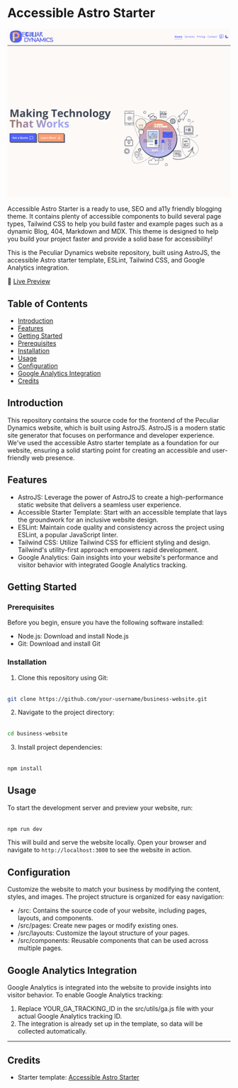 # Accessible Astro Starter

![website-preview-image](./src/assets/img/homepage.png)

Accessible Astro Starter is a ready to use, SEO and a11y friendly blogging theme. It contains plenty of accessible components to build several page types, Tailwind CSS to help you build faster and example pages such as a dynamic Blog, 404, Markdown and MDX. This theme is designed to help you build your project faster and provide a solid base for accessibility!

This is the Peculiar Dynamics website repository, built using AstroJS, the accessible Astro starter template, ESLint, Tailwind CSS, and Google Analytics integration.

🚀 [Live Preview](https://peculiardynamics.co.uk/)

## Table of Contents

- [Introduction](#introduction)
- [Features](#features)
- [Getting Started](#getting-started)
- [Prerequisites](#prerequisites)
- [Installation](#installation)
- [Usage](#usage)
- [Configuration](#configuration)
- [Google Analytics Integration](#google-analytics-integration)
- [Credits](#credits)

## Introduction

This repository contains the source code for the frontend of the Peculiar Dynamics website, which is built using AstroJS. AstroJS is a modern static site generator that focuses on performance and developer experience. We've used the accessible Astro starter template as a foundation for our website, ensuring a solid starting point for creating an accessible and user-friendly web presence.

## Features

- AstroJS: Leverage the power of AstroJS to create a high-performance static website that delivers a seamless user experience.
- Accessible Starter Template: Start with an accessible template that lays the groundwork for an inclusive website design.
- ESLint: Maintain code quality and consistency across the project using ESLint, a popular JavaScript linter.
- Tailwind CSS: Utilize Tailwind CSS for efficient styling and design. Tailwind's utility-first approach empowers rapid development.
- Google Analytics: Gain insights into your website's performance and visitor behavior with integrated Google Analytics tracking.

## Getting Started

### Prerequisites

Before you begin, ensure you have the following software installed:

- Node.js: Download and install Node.js
- Git: Download and install Git

### Installation

1. Clone this repository using Git:

```bash

git clone https://github.com/your-username/business-website.git
```

2. Navigate to the project directory:

```bash

cd business-website
```

3. Install project dependencies:

```bash

npm install
```

## Usage

To start the development server and preview your website, run:

```bash

npm run dev
```

This will build and serve the website locally. Open your browser and navigate to `http://localhost:3000` to see the website in action.

## Configuration

Customize the website to match your business by modifying the content, styles, and images. The project structure is organized for easy navigation:

- /src: Contains the source code of your website, including pages, layouts, and components.
- /src/pages: Create new pages or modify existing ones.
- /src/layouts: Customize the layout structure of your pages.
- /src/components: Reusable components that can be used across multiple pages.

## Google Analytics Integration

Google Analytics is integrated into the website to provide insights into visitor behavior. To enable Google Analytics tracking:

1. Replace YOUR_GA_TRACKING_ID in the src/utils/ga.js file with your actual Google Analytics tracking ID.
2. The integration is already set up in the template, so data will be collected automatically.

---

## Credits

- Starter template: [Accessible Astro Starter](https://accessible-astro.dev/)
